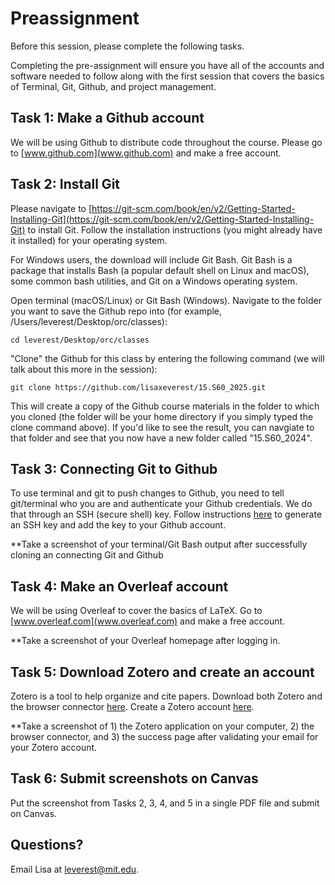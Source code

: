 # Preassignment

Before this session, please complete the following tasks. 

Completing the pre-assignment will ensure you have all of the accounts and software needed to follow along with the first session that covers the basics of Terminal, Git, Github, and project management.

## Task 1: Make a Github account

We will be using Github to distribute code throughout the course. Please go to [www.github.com](www.github.com) and make a free account.

## Task 2: Install Git

Please navigate to [https://git-scm.com/book/en/v2/Getting-Started-Installing-Git](https://git-scm.com/book/en/v2/Getting-Started-Installing-Git) to install Git. Follow the installation instructions (you might already have it installed) for your operating system.

For Windows users, the download will include Git Bash. Git Bash is a package that installs Bash (a popular default shell on Linux and macOS), some common bash utilities, and Git on a Windows operating system. 

Open terminal (macOS/Linux) or Git Bash (Windows). Navigate to the folder you want to save the Github repo into (for example, /Users/leverest/Desktop/orc/classes):

`cd leverest/Desktop/orc/classes`

"Clone" the Github for this class by entering the following command (we will talk about this more in the session):

`git clone https://github.com/lisaxeverest/15.S60_2025.git`

This will create a copy of the Github course materials in the folder to which you cloned (the folder will be your home directory if you simply typed the clone command above). If you'd like to see the result, you can navgiate to that folder and see that you now have a new folder called "15.S60_2024". 

## Task 3: Connecting Git to Github 

To use terminal and git to push changes to Github, you need to tell git/terminal who you are and authenticate your Github credentials. We do that through an SSH (secure shell) key. Follow instructions [here](https://docs.github.com/en/authentication/connecting-to-github-with-ssh) to generate an SSH key and add the key to your Github account.

**Take a screenshot of your terminal/Git Bash output after successfully cloning an connecting Git and Github

## Task 4: Make an Overleaf account
We will be using Overleaf to cover the basics of LaTeX. Go to [www.overleaf.com](www.overleaf.com) and make a free account.

**Take a screenshot of your Overleaf homepage after logging in.

## Task 5: Download Zotero and create an account
Zotero is a tool to help organize and cite papers. Download both Zotero and the browser connector [here](https://www.zotero.org/download/). Create a Zotero account [here](https://www.zotero.org/user/register). 

**Take a screenshot of 1) the Zotero application on your computer, 2) the browser connector, and 3) the success page after validating your email for your Zotero account.

## Task 6: Submit screenshots on Canvas

Put the screenshot from Tasks 2, 3, 4, and 5 in a single PDF file and submit on Canvas. 

## Questions? 

Email Lisa at leverest@mit.edu.
